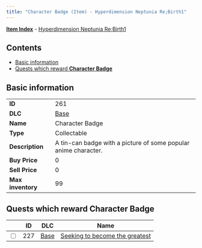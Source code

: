 ```yaml
---
title: "Character Badge (Item) - Hyperdimension Neptunia Re;Birth1"
---
```


[**Item Index**](/neptunia/rb1/item/index.html) - [Hyperdimension Neptunia Re;Birth1](/neptunia/rb1)

## Contents

- [Basic information](#basic-information)
- [Quests which reward **Character Badge**](#quests-which-reward-character-badge)

## Basic information

|   |   |
| -- | -- |
| **ID** | 261 |
| **DLC** | [Base](/neptunia/rb1/dlc/1-base.html) |
| **Name** | Character Badge |
| **Type** | Collectable |
| **Description** | A tin-can badge with a picture of some popular anime character. |
| **Buy Price** | 0 |
| **Sell Price** | 0 |
| **Max inventory** | 99 |

## Quests which reward **Character Badge**

|    | ID | DLC | Name |
| -- | -- | --- | ---- |
| <input type="checkbox" id="rb1-quest-1-227" class="trackbox" /> | 227 | [Base](/neptunia/rb1/dlc/1-base.html) | [Seeking to become the greatest](/neptunia/rb1/quest/1-227-seeking-to-become-the-greatest.html) |